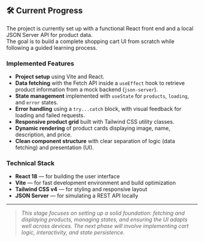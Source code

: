 ## 🛠️ Current Progress

The project is currently set up with a functional React front end and a local JSON Server API for product data.  
The goal is to build a complete shopping cart UI from scratch while following a guided learning process.

### Implemented Features

- **Project setup** using Vite and React.  
- **Data fetching** with the Fetch API inside a `useEffect` hook to retrieve product information from a mock backend (`json-server`).  
- **State management** implemented with `useState` for `products`, `loading`, and `error` states.  
- **Error handling** using a `try...catch` block, with visual feedback for loading and failed requests.  
- **Responsive product grid** built with Tailwind CSS utility classes.  
- **Dynamic rendering** of product cards displaying image, name, description, and price.  
- **Clean component structure** with clear separation of logic (data fetching) and presentation (UI).  

### Technical Stack

- **React 18** — for building the user interface  
- **Vite** — for fast development environment and build optimization  
- **Tailwind CSS v4** — for styling and responsive layout  
- **JSON Server** — for simulating a REST API locally  

---

> _This stage focuses on setting up a solid foundation: fetching and displaying products, managing states, and ensuring the UI adapts well across devices. The next phase will involve implementing cart logic, interactivity, and state persistence._
